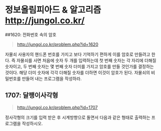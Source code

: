 # 정보올림피아드 & 알고리즘 http://jungol.co.kr/

##1620: 전화번호 속의 암호
>http://jungol.co.kr/problem.php?id=1620

자물쇠 사용자의 핸드폰 번호를 가지고 보다 기억하기 편하게 이를 암호로 만들려고 한다.
즉 자물쇠를 사면 처음에 숫자 두 개를 입력하는데 첫 번째 숫자는 각 자리에 더해질 숫자이고,
두 번째 숫자는 몇 번째 숫자 더미를 가지고 암호를 만들 것인가를 결정하는 것이다.
해당 더미 숫자에 각각 더해질 숫자를 더하면 이것이 암호가 된다.
자물쇠의 비밀번호를 만들어 내는 프로그램을 작성하라.


## 1707: 달팽이사각형
>http://jungol.co.kr/problem.php?id=1707

정사각형의 크기를 입력 받은 후 시계방향으로 돌면서 다음과 같은 형태로 출력하는 프로그램을 작성하시오.
